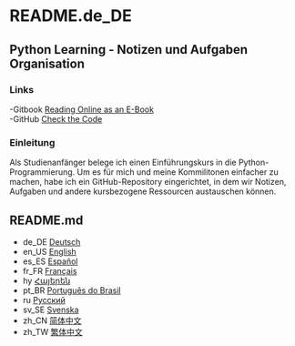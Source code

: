 # README.de\_DE

## Python Learning - Notizen und Aufgaben Organisation

### Links

-Gitbook [Reading Online as an E-Book](https://mc-shengxia.gitbook.io/python-learning-notes/)\
-GitHub [Check the Code](https://github.com/panda-lsy/Python-Learning-Notes-Homework)

### Einleitung

Als Studienanfänger belege ich einen Einführungskurs in die Python-Programmierung. Um es für mich und meine Kommilitonen einfacher zu machen, habe ich ein GitHub-Repository eingerichtet, in dem wir Notizen, Aufgaben und andere kursbezogene Ressourcen austauschen können.

## README.md

* de\_DE [Deutsch](../readme/readme/README.de_DE.md)
* en\_US [English](../readme/readme/README.en_US.md)
* es\_ES [Español](../readme/readme/README.es_ES.md)
* fr\_FR [Français](../readme/readme/README.fr_FR.md)
* hy [Հայերեն](../readme/readme/README.hy.md)
* pt\_BR [Português do Brasil](../readme/readme/README.pt_BR.md)
* ru [Русский](../readme/readme/README.ru.md)
* sv\_SE [Svenska](../readme/readme/README.sv_SE.md)
* zh\_CN [简体中文](../readme/)
* zh\_TW [繁体中文](../readme/readme/README.zh_TW.md)
